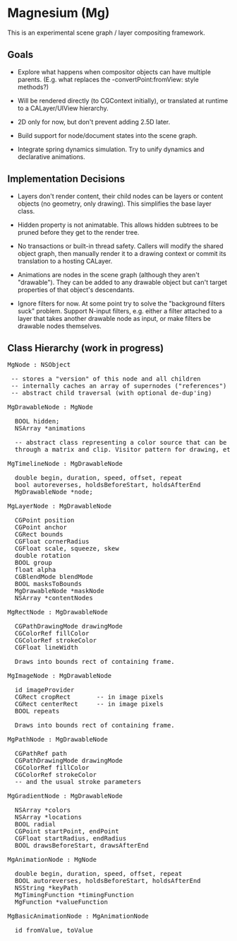 
# Magnesium (Mg)

This is an experimental scene graph / layer compositing framework.


## Goals

- Explore what happens when compositor objects can have multiple
parents. (E.g. what replaces the -convertPoint:fromView: style methods?)

- Will be rendered directly (to CGContext initially), or translated at
runtime to a CALayer/UIView hierarchy.

- 2D only for now, but don't prevent adding 2.5D later.

- Build support for node/document states into the scene graph.

- Integrate spring dynamics simulation. Try to unify dynamics and
declarative animations.


## Implementation Decisions

- Layers don't render content, their child nodes can be layers or
content objects (no geometry, only drawing). This simplifies the base
layer class.

- Hidden property is not animatable. This allows hidden subtrees to be
pruned before they get to the render tree.

- No transactions or built-in thread safety. Callers will modify the
shared object graph, then manually render it to a drawing context or
commit its translation to a hosting CALayer.

- Animations are nodes in the scene graph (although they aren't
"drawable"). They can be added to any drawable object but can't target
properties of that object's descendants.

- Ignore filters for now. At some point try to solve the "background
filters suck" problem. Support N-input filters, e.g. either a filter
attached to a layer that takes another drawable node as input, or make
filters be drawable nodes themselves.


## Class Hierarchy (work in progress)

<pre>
MgNode : NSObject

 -- stores a "version" of this node and all children
 -- internally caches an array of supernodes ("references")
 -- abstract child traversal (with optional de-dup'ing)

MgDrawableNode : MgNode

  BOOL hidden;
  NSArray<MgAnimationNode> *animations

  -- abstract class representing a color source that can be drawn
  through a matrix and clip. Visitor pattern for drawing, etc

MgTimelineNode : MgDrawableNode

  double begin, duration, speed, offset, repeat
  bool autoreverses, holdsBeforeStart, holdsAfterEnd
  MgDrawableNode *node;

MgLayerNode : MgDrawableNode

  CGPoint position
  CGPoint anchor
  CGRect bounds
  CGFloat cornerRadius
  CGFloat scale, squeeze, skew
  double rotation
  BOOL group
  float alpha
  CGBlendMode blendMode
  BOOL masksToBounds
  MgDrawableNode *maskNode
  NSArray<MgDrawableNode> *contentNodes

MgRectNode : MgDrawableNode

  CGPathDrawingMode drawingMode
  CGColorRef fillColor
  CGColorRef strokeColor
  CGFloat lineWidth

  Draws into bounds rect of containing frame.

MgImageNode : MgDrawableNode

  id<MgImageProvider> imageProvider
  CGRect cropRect		-- in image pixels
  CGRect centerRect		-- in image pixels
  BOOL repeats

  Draws into bounds rect of containing frame.

MgPathNode : MgDrawableNode

  CGPathRef path
  CGPathDrawingMode drawingMode
  CGColorRef fillColor
  CGColorRef strokeColor
  -- and the usual stroke parameters

MgGradientNode : MgDrawableNode

  NSArray<CGColorRef> *colors
  NSArray<NSNumber> *locations
  BOOL radial
  CGPoint startPoint, endPoint
  CGFloat startRadius, endRadius
  BOOL drawsBeforeStart, drawsAfterEnd

MgAnimationNode : MgNode

  double begin, duration, speed, offset, repeat
  BOOL autoreverses, holdsBeforeStart, holdsAfterEnd
  NSString *keyPath
  MgTimingFunction *timingFunction
  MgFunction *valueFunction

MgBasicAnimationNode : MgAnimationNode

  id fromValue, toValue
</pre>
